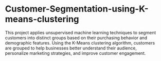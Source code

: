 # Customer-Segmentation-using-K-means-clustering
This project applies unsupervised machine learning techniques to segment customers into distinct groups based on their purchasing behavior and demographic features. Using the K-Means clustering algorithm, customers are grouped to help businesses better understand their audience, personalize marketing strategies, and improve customer engagement.
